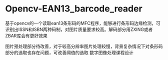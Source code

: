 # Opencv-EAN13_barcode_reader
基于opencv的一个读取ean13条形码的MFC程序，能够进行条形码边缘检测，可识别出ISSN和ISBN两种码制，对图片质量要求较高。解码部分用ZXING或者ZBAR库会有更好效果

图片预处理部分待改善，对于较高分辨率图片处理较慢，背景复杂情况下对条形码部分的选取也存在问题，可改善阈值的选取
数字图像处理课程设计
